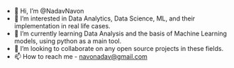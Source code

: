 - 👋 Hi, I’m @NadavNavon
- 👀 I’m interested in Data Analytics, Data Science, ML, and their implementation in real life cases. 
- 🌱 I’m currently learning Data Analysis and the basis of Machine Learning models, using python as a main tool.
- 👀 I’m looking to collaborate on any open source projects in these fields. 
- 📫 How to reach me - navonadav@gmail.com

<!---
NadavNavon/NadavNavon is a ✨ special ✨ repository because its `README.md` (this file) appears on your GitHub profile.
You can click the Preview link to take a look at your changes.
--->
